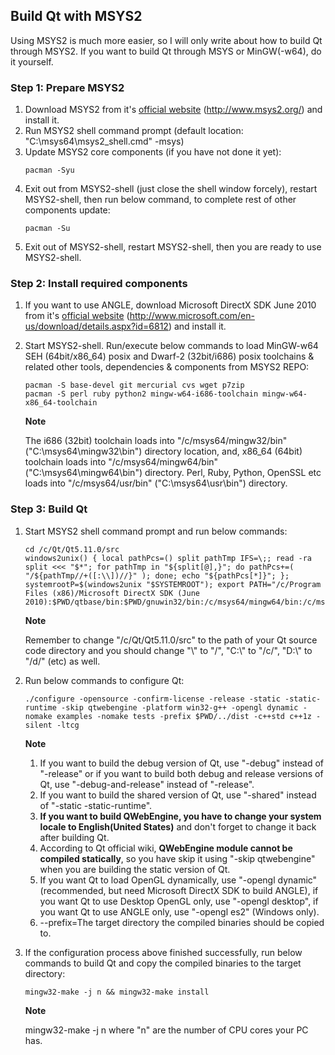 ﻿## Build Qt with MSYS2
Using MSYS2 is much more easier, so I will only write about how to build Qt through MSYS2. If you want to build Qt through MSYS or MinGW(-w64), do it yourself.

### Step 1: Prepare MSYS2
1. Download MSYS2 from it's [official website](http://www.msys2.org/) (http://www.msys2.org/) and install it.
2. Run MSYS2 shell command prompt (default location: "C:\msys64\msys2_shell.cmd" -msys)
3. Update MSYS2 core components (if you have not done it yet):
   ```text
   pacman -Syu
   ```
4. Exit out from MSYS2-shell (just close the shell window forcely), restart MSYS2-shell, then run below command, to complete rest of other components update:
   ```text
   pacman -Su
   ```
5. Exit out of MSYS2-shell, restart MSYS2-shell, then you are ready to use MSYS2-shell.

### Step 2: Install required components
1. If you want to use ANGLE, download Microsoft DirectX SDK June 2010 from it's [official website](http://www.microsoft.com/en-us/download/details.aspx?id=6812) (http://www.microsoft.com/en-us/download/details.aspx?id=6812) and install it.
2. Start MSYS2-shell. Run/execute below commands to load MinGW-w64 SEH (64bit/x86_64) posix and Dwarf-2 (32bit/i686) posix toolchains & related other tools, dependencies & components from MSYS2 REPO:
   ```text
   pacman -S base-devel git mercurial cvs wget p7zip
   pacman -S perl ruby python2 mingw-w64-i686-toolchain mingw-w64-x86_64-toolchain
   ```
   **Note**

   The i686 (32bit) toolchain loads into "/c/msys64/mingw32/bin" ("C:\msys64\mingw32\bin") directory location, and, x86_64 (64bit) toolchain loads into "/c/msys64/mingw64/bin" ("C:\msys64\mingw64\bin") directory. Perl, Ruby, Python, OpenSSL etc loads into "/c/msys64/usr/bin" ("C:\msys64\usr\bin") directory.

### Step 3: Build Qt
1. Start MSYS2 shell command prompt and run below commands:
   ```text
   cd /c/Qt/Qt5.11.0/src
   windows2unix() { local pathPcs=() split pathTmp IFS=\;; read -ra split <<< "$*"; for pathTmp in "${split[@],}"; do pathPcs+=( "/${pathTmp//+([:\\])//}" ); done; echo "${pathPcs[*]}"; }; systemrootP=$(windows2unix "$SYSTEMROOT"); export PATH="/c/Program Files (x86)/Microsoft DirectX SDK (June 2010):$PWD/qtbase/bin:$PWD/gnuwin32/bin:/c/msys64/mingw64/bin:/c/msys64/usr/bin:$PATH"
   ```
   **Note**

   Remember to change "/c/Qt/Qt5.11.0/src" to the path of your Qt source code directory and you should change "\\" to "/", "C:\\" to "/c/", "D:\\" to "/d/" (etc) as well.
2. Run below commands to configure Qt:
   ```text
   ./configure -opensource -confirm-license -release -static -static-runtime -skip qtwebengine -platform win32-g++ -opengl dynamic -nomake examples -nomake tests -prefix $PWD/../dist -c++std c++1z -silent -ltcg
   ```
   **Note**

   1. If you want to build the debug version of Qt, use "-debug" instead of "-release" or if you want to build both debug and release versions of Qt, use "-debug-and-release" instead of "-release".
   2. If you want to build the shared version of Qt, use "-shared" instead of "-static -static-runtime".
   3. **If you want to build QWebEngine, you have to change your system locale to English(United States)** and don't forget to change it back after building Qt.
   4. According to Qt official wiki, **QWebEngine module cannot be compiled statically**, so you have skip it using "-skip qtwebengine" when you are building the static version of Qt.
   5. If you want Qt to load OpenGL dynamically, use "-opengl dynamic" (recommended, but need Microsoft DirectX SDK to build ANGLE), if you want Qt to use Desktop OpenGL only, use "-opengl desktop", if you want Qt to use ANGLE only, use "-opengl es2" (Windows only).
   6. --prefix=The target directory the compiled binaries should be copied to.
3. If the configuration process above finished successfully, run below commands to build Qt and copy the compiled binaries to the target directory:
   ```text
   mingw32-make -j n && mingw32-make install
   ```
   **Note**

   mingw32-make -j n where "n" are the number of CPU cores your PC has.
